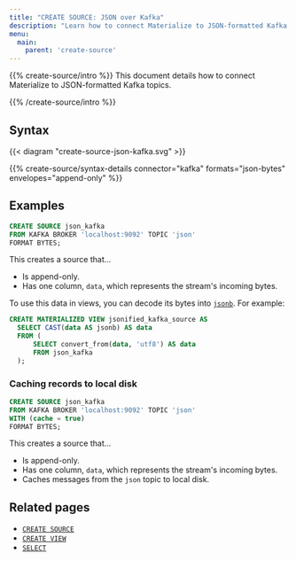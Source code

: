 ```yaml
---
title: "CREATE SOURCE: JSON over Kafka"
description: "Learn how to connect Materialize to JSON-formatted Kafka topics"
menu:
  main:
    parent: 'create-source'
---
```


{{% create-source/intro %}}
This document details how to connect Materialize to JSON-formatted Kafka
topics.

{{% /create-source/intro %}}

## Syntax

{{< diagram "create-source-json-kafka.svg" >}}

{{% create-source/syntax-details connector="kafka" formats="json-bytes" envelopes="append-only" %}}

## Examples

```sql
CREATE SOURCE json_kafka
FROM KAFKA BROKER 'localhost:9092' TOPIC 'json'
FORMAT BYTES;
```

This creates a source that...

- Is append-only.
- Has one column, `data`, which represents the stream's incoming bytes.

To use this data in views, you can decode its bytes into
[`jsonb`](/sql/types/jsonb). For example:

```sql
CREATE MATERIALIZED VIEW jsonified_kafka_source AS
  SELECT CAST(data AS jsonb) AS data
  FROM (
      SELECT convert_from(data, 'utf8') AS data
      FROM json_kafka
  );
```

### Caching records to local disk

```sql
CREATE SOURCE json_kafka
FROM KAFKA BROKER 'localhost:9092' TOPIC 'json'
WITH (cache = true)
FORMAT BYTES;
```

This creates a source that...

- Is append-only.
- Has one column, `data`, which represents the stream's incoming bytes.
- Caches messages from the `json` topic to local disk.

## Related pages

- [`CREATE SOURCE`](../)
- [`CREATE VIEW`](../../create-view)
- [`SELECT`](../../select)
